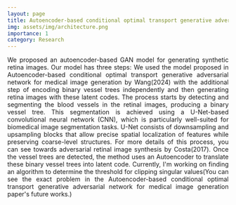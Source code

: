 ```yaml
---
layout: page
title: Autoencoder-based conditional optimal transport generative adversarial network for medical image generation
img: assets/img/architecture.png
importance: 1
category: Research
---
```


<p align="justify"> We proposed an autoencoder-based GAN model for generating synthetic retina images. Our model
has three steps: We used the model proposed in Autoencoder-based conditional optimal transport generative adversarial network for medical image
generation by Wang(2024) with the additional step of encoding binary vessel trees independently and then generating retina images with these latent codes.
The process starts by detecting and segmenting the blood vessels in the retinal images, producing a
binary vessel tree. This segmentation is achieved using a U-Net-based convolutional neural network
(CNN), which is particularly well-suited for biomedical image segmentation tasks. U-Net consists
of downsampling and upsampling blocks that allow precise spatial localization of features while
preserving coarse-level structures. For more details of this process, you can see towards adversarial retinal image synthesis by Costa(2017).
Once the vessel trees are detected, the method uses an Autoencoder to translate these binary vessel
trees into latent code. Currently, I'm working on finding an algorithm to determine the threshold for clipping singular values(You can see the exact problem in the Autoencoder-based conditional optimal transport generative adversarial network for medical image generation paper's future works.) </p>





